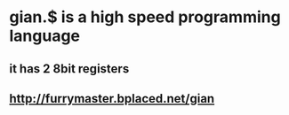 # gian.$ is a high speed programming language
## it has 2 8bit registers
## http://furrymaster.bplaced.net/gian
